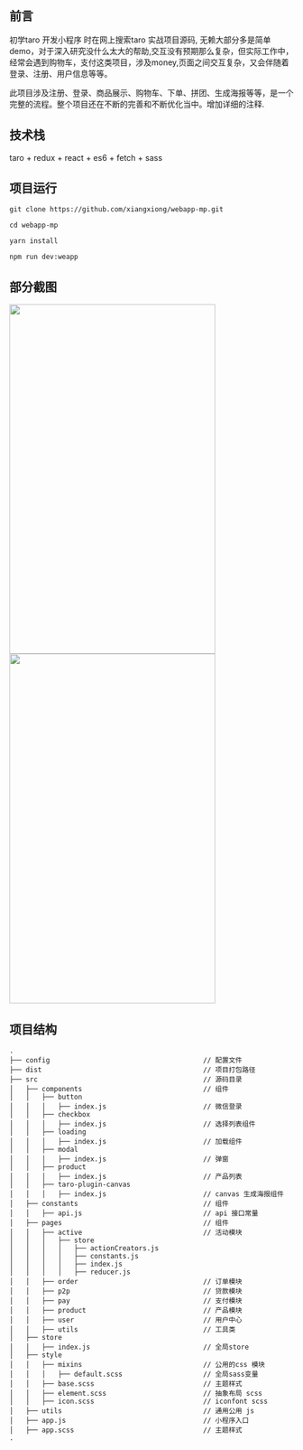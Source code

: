 ## 前言
初学taro 开发小程序 时在网上搜索taro 实战项目源码, 无赖大部分多是简单demo，对于深入研究没什么太大的帮助,交互没有预期那么复杂，但实际工作中，经常会遇到购物车，支付这类项目，涉及money,页面之间交互复杂，又会伴随着登录、注册、用户信息等等。

此项目涉及注册、登录、商品展示、购物车、下单、拼团、生成海报等等，是一个完整的流程。整个项目还在不断的完善和不断优化当中。增加详细的注释.

## 技术栈
taro + redux + react + es6 + fetch + sass

## 项目运行
```
git clone https://github.com/xiangxiong/webapp-mp.git

cd webapp-mp

yarn install

npm run dev:weapp
```

## 部分截图

<img src="https://github.com/xiangxiong/webapp-mp/blob/master/img/home.png" width="365" height="619"/> <img src="https://github.com/xiangxiong/webapp-mp/blob/master/img/userCenter.gif" width="365" height="619"/>

## 项目结构
```
.
├── config                                      // 配置文件
├── dist                                        // 项目打包路径
├── src                                         // 源码目录
│   ├── components                              // 组件
│   │   ├── button                              
│   │   │   ├── index.js                        // 微信登录
│   │   ├── checkbox                              
│   │   │   ├── index.js                        // 选择列表组件
│   │   ├── loading                              
│   │   │   ├── index.js                        // 加载组件
│   │   ├── modal                              
│   │   │   ├── index.js                        // 弹窗
│   │   ├── product                              
│   │   │   ├── index.js                        // 产品列表
│   │   ├── taro-plugin-canvas                              
│   │   │   ├── index.js                        // canvas 生成海报组件
│   ├── constants                               // 组件
│   │   ├── api.js                              // api 接口常量
│   ├── pages                                   // 组件
│   │   ├── active                              // 活动模块
│   │   │   ├── store                           
│   │   │   │   ├── actionCreators.js    
│   │   │   │   ├── constants.js   
│   │   │   │   ├── index.js   
│   │   │   │   ├── reducer.js              
│   │   ├── order                               // 订单模块
│   │   ├── p2p                                 // 贷款模块
│   │   ├── pay                                 // 支付模块
│   │   ├── product                             // 产品模块
│   │   ├── user                                // 用户中心
│   │   ├── utils                               // 工具类
│   ├── store                                   
│   │   ├── index.js                            // 全局store
│   ├── style                                   
│   │   ├── mixins                              // 公用的css 模块
│   │   │   ├── default.scss                    // 全局sass变量
│   │   ├── base.scss                           // 主题样式
│   │   ├── element.scss                        // 抽象布局 scss
│   │   ├── icon.scss                           // iconfont scss
│   ├── utils                                   // 通用公用 js
│   ├── app.js                                  // 小程序入口
│   ├── app.scss                                // 主题样式
.
```